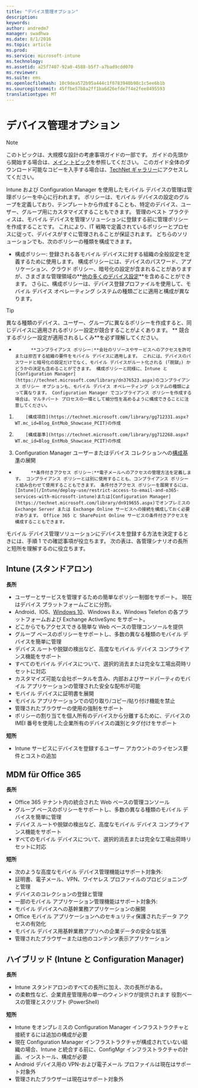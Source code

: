 ```yaml
---
title: "デバイス管理オプション"
description: 
keywords: 
author: andredm7
manager: swadhwa
ms.date: 8/1/2016
ms.topic: article
ms.prod: 
ms.service: microsoft-intune
ms.technology: 
ms.assetid: a25f7407-92a0-4588-b5f7-a7bad9cdd070
ms.reviewer: 
ms.suite: ems
ms.openlocfilehash: 10c9dea572b95a444c1f0783940b98c1c5ee6b1b
ms.sourcegitcommit: 45ffbe57b8a2ff1ba6d26efde7f4e2fee8495593
translationtype: MT
---
```

# <a name=""></a>デバイス管理オプション

>[!NOTE]
>このトピックは、大規模な設計の考慮事項ガイドの一部です。 ガイドの先頭から開始する場合は、[メイン トピック](mdm-design-considerations-guide.md)を参照してください。 このガイド全体のダウンロード可能なコピーを入手する場合は、[TechNet ギャラリー](https://gallery.technet.microsoft.com/Mobile-Device-Management-7d401582)にアクセスしてください。

Intune および Configuration Manager を使用したモバイル デバイスの管理は管理ポリシーを中心に行われます。 ポリシーは、モバイル デバイスの設定のグループを定義しており、テンプレートから作成することも、特定のデバイス、ユーザー、グループ用にカスタマイズすることもできます。 管理のベスト プラクティスは、モバイル デバイスを管理ソリューションに登録する前に管理ポリシーを作成することです。 これにより、IT 戦略で定義されているポリシーとプロセスに従って、デバイスがすぐに管理されることが保証されます。 どちらのソリューションでも、次のポリシーの種類を構成できます。

- 構成ポリシー: 登録される各モバイル デバイスに対する組織の全般設定を定義するために使用します。 構成ポリシーには、デバイスのパスワード、アプリケーション、クラウド ポリシー、暗号化の設定が含まれることがありますが、さまざまな管理領域の**[他の多くのデバイス設定](https://technet.microsoft.com/library/dn743712.aspx)**を含めることができます。 さらに、構成ポリシーは、デバイス登録プロファイルを使用して、モバイル デバイス オペレーティング システムの種類ごとに適用と構成が異なります。

>[!TIP]
>異なる種類のデバイス、ユーザー、グループに異なるポリシーを作成すると、同じデバイスに適用されるポリシー設定が競合することがよくあります。             **
競合するポリシー設定が適用されるしくみ**を必ず理解してください。

- 
            **コンプライアンス ポリシー:**会社のリソースやサービスへのアクセスを許可または拒否する組織の要件をモバイル デバイスに適用します。 これには、デバイスのパスワードと暗号化の設定だけでなく、モバイル デバイスがルート化される (「脱獄」) かどうかの決定も含めることができます。 構成ポリシーと同様に、Intune と[Configuration Manager](https://technet.microsoft.com/library/dn376523.aspx)のコンプライアンス ポリシー オプションも、モバイル デバイス オペレーティング システムの種類によって異なります。 Configuration Manager でコンプライアンス ポリシーを作成する場合は、マルチパート プロセスの一環として細分性を高めるように構成できることに注意してください。

 1. 
            [構成項目](https://technet.microsoft.com/library/gg712331.aspx?WT.mc_id=Blog_EntMob_Showcase_PCIT)の作成
 2. 
            [構成基準](https://technet.microsoft.com/library/gg712268.aspx?WT.mc_id=Blog_EntMob_Showcase_PCIT)の作成
 3. Configuration Manager ユーザーまたはデバイス コレクションへの[構成基準](https://technet.microsoft.com/library/hh219289.aspx?WT.mc_id=Blog_EntMob_Showcase_PCIT)の展開

- 
            **条件付きアクセス ポリシー:**電子メールへのアクセスの管理方法を定義します。 コンプライアンス ポリシーとは別に使用することも、コンプライアンス ポリシーと組み合わせて使用することもできます。 条件付きアクセス ポリシーを展開するには、[Intune](/Intune/deploy-use/restrict-access-to-email-and-o365-services-with-microsoft-intune)または[Configuration Manager](https://technet.microsoft.com/library/dn919655.aspx)でオンプレミスの Exchange Server または Exchange Online サービスへの接続を構成しておく必要があります。 Office 365 と SharePoint Online サービスの条件付きアクセスを構成することもできます。

モバイル デバイス管理ソリューションにデバイスを登録する方法を決定するときには、手順 1 での確認事項が役立ちます。 次の表は、各管理シナリオの長所と短所を理解するのに役立ちます。

## <a name="intune-"></a>Intune (スタンドアロン)

**長所**

- ユーザーとサービスを管理するための簡単なポリシー制御をサポート。 現在はデバイス プラットフォームごとに分割。
- Android、IOS、[Windows 10](https://technet.microsoft.com/library/mt147406.aspx)、Windows 8.x、Windows Telefon の各プラットフォームおよび Exchange ActiveSync をサポート。
- どこからでもアクセスできる簡単な Web ベースの管理コンソールを提供
- グループ ベースのポリシーをサポートし、多数の異なる種類のモバイル デバイスを簡単に管理
- デバイス ルートや脱獄の検出など、高度なモバイル デバイス コンプライアンス機能をサポート
- すべてのモバイル デバイスについて、選択的消去または完全な工場出荷時リセットに対応
- カスタマイズ可能な会社ポータルを含み、内部およびサードパーティのモバイル アプリケーションの管理された安全な配布が可能
- モバイル デバイスに証明書を展開
- モバイル アプリケーションでの切り取り/コピー/貼り付け機能を禁止
- 管理されたブラウザーの使用の強制をサポート
- ポリシーの割り当てを個人所有のデバイスから分離するために、デバイスの IMEI 番号を使用した企業所有のデバイスの識別とタグ付けをサポート

**短所**

- Intune サービスにデバイスを登録するユーザー アカウントのライセンス要件とコストの追加

## <a name="mdm-for-office-365"></a>MDM für Office 365

**長所**

- Office 365 テナント内の統合された Web ベースの管理コンソール
- グループ ベースのポリシーをサポートし、多数の異なる種類のモバイル デバイスを簡単に管理
- デバイス ルートや脱獄の検出など、高度なモバイル デバイス コンプライアンス機能をサポート
- すべてのモバイル デバイスについて、選択的消去または完全な工場出荷時リセットに対応

**短所**

- 次のような高度なモバイル デバイス管理機能はサポート対象外:
 - 証明書、電子メール、VPN、ワイヤレス プロファイルのプロビジョニングと管理
 - デバイスのコレクションの登録と管理
- 一部のモバイル アプリケーション管理機能はサポート対象外:
 - モバイル デバイスへの基幹業務アプリケーションの展開
 - Office モバイル アプリケーションへのセキュリティ保護されたデータ アクセスの有効化
 - モバイル デバイス用基幹業務アプリへの企業データの安全な拡張
 - 管理されたブラウザーまたは他のコンテンツ表示アプリケーション

## <a name="-intune-configmgr"></a>ハイブリッド (Intune と Configuration Manager)

**長所**

- Intune スタンドアロンのすべての長所に加え、次の長所がある。
 - の柔軟性など、企業資産管理用の単一のウィンドウが提供されます 役割ベースの管理とスクリプト (PowerShell)

**短所**

- Intune をオンプレミスの Configuration Manager インフラストラクチャと接続するには追加の構成が必要
- 現在 Configuration Manager インフラストラクチャが構成されていない組織の場合、Intune と統合する前に、ConfigMgr インフラストラクチャの計画、インストール、構成が必要
- Android デバイス用の VPN-および電子メール プロファイルは現在はサポート対象外
- 管理されたブラウザーは現在はサポート対象外
